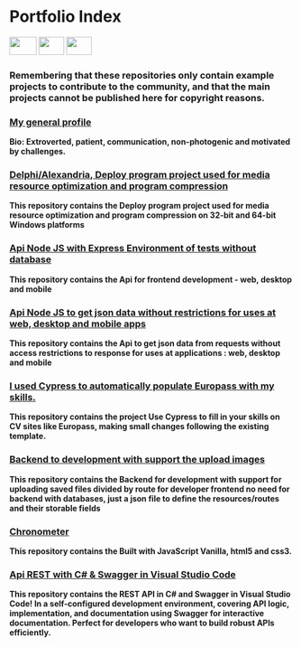 # Portfolio Index

<div align="right" style="display: inline-block;">
  <a href="README.md"><img height="32" width="48" src="https://upload.wikimedia.org/wikipedia/commons/a/a4/Flag_of_the_United_States.svg" /></a>
  <a href="README.es.md"><img height="32" width="45" src="https://upload.wikimedia.org/wikipedia/commons/9/9a/Flag_of_Spain.svg" /></a>
  <a href="README.br.md"><img height="32" width="45" src="https://upload.wikimedia.org/wikipedia/commons/thumb/0/05/Flag_of_Brazil.svg/229px-Flag_of_Brazil.svg.png" /></a>
</div>

### Remembering that these repositories only contain example projects to contribute to the community, and that the main projects cannot be published here for copyright reasons.

### [My general profile](https://github.com/luisnt)
**Bio: Extroverted, patient, communication, non-photogenic and motivated by challenges.**

### [Delphi/Alexandria, Deploy program project used for media resource optimization and program compression](https://github.com/luis-portfolio/Deploy) 
**This repository contains the Deploy program project used for media resource optimization and program compression on 32-bit and 64-bit Windows platforms**

### [Api Node JS with Express Environment of tests without database](https://github.com/luis-portfolio/Node.JS-Server-with-Express) 
**This repository contains the Api for frontend development - web, desktop and mobile**

### [Api Node JS to get json data without restrictions for uses at web, desktop and mobile apps](https://github.com/luis-portfolio/Api-Node.JS-with-express-to-proxy-url) 
**This repository contains the Api to get json data from requests without access restrictions to response for uses at applications : web, desktop and mobile**

### [I used Cypress to automatically populate Europass with my skills.](https://github.com/luis-portfolio/Autofill-Europass-with-Cypress)
**This repository contains the project Use Cypress to fill in your skills on CV sites like Europass, making small changes following the existing template.**

### [Backend to development with support the upload images](https://github.com/luis-portfolio/backdev)
**This repository contains the Backend for development with support for uploading saved files divided by route for developer frontend no need for backend with databases, just a json file to define the resources/routes and their storable fields**

### [Chronometer](https://github.com/luis-portfolio/Chronometer)
**This repository contains the Built with JavaScript Vanilla, html5 and css3.**

### [Api REST with C# & Swagger in Visual Studio Code](https://github.com/luis-portfolio/Api-REST-C-Sharp)
**This repository contains the REST API in C# and Swagger in Visual Studio Code! In a self-configured development environment, covering API logic, implementation, and documentation using Swagger for interactive documentation. Perfect for developers who want to build robust APIs efficiently.**
